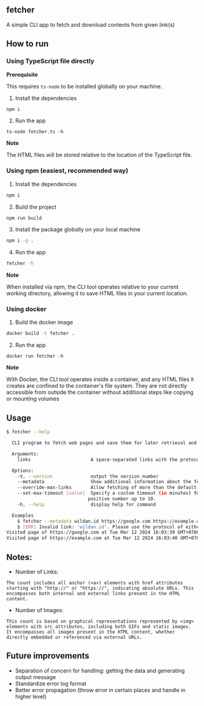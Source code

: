 ## fetcher

A simple CLI app to fetch and download contents from given link(s)

## How to run

### Using TypeScript file directly

**Prerequisite**

This requires `ts-node` to be installed globally on your machine.

1. Install the dependencies

```bash
npm i
```

2. Run the app

```
ts-node fetcher.ts -h
```

**Note**

The HTML files will be stored relative to the location of the TypeScript file.

### Using npm (easiest, recommended way)

1. Install the dependencies

```bash
npm i
```

2. Build the project

```bash
npm run build
```

3. Install the package globally on your local machine

```bash
npm i -g .
```

4. Run the app

```bash
fetcher -h
```

**Note**

When installed via npm, the CLI tool operates relative to your current working directory, allowing it to save HTML files in your current location.

### Using docker

1. Build the docker image

```bash
docker build -t fetcher .
```

2. Run the app

```
docker run fetcher -h
```

**Note**

With Docker, the CLI tool operates inside a container, and any HTML files it creates are confined to the container's file system. They are not directly accessible from outside the container without additional steps like copying or mounting volumes

## Usage

```bash
$ fetcher --help

  CLI program to fetch web pages and save them for later retrieval and browsing

  Arguments:
    links                      A space-separated links with the protocol (http or https)

  Options:
    -V, --version              output the version number
    --metadata                 Show additional information about the fetched web pages, such as the date and time of retrieval, number of images, and number of links.
    --override-max-links       Allow fetching of more than the default maximum of 5 links per execution. Use this option to process an unlimited number of links.
    --set-max-timeout [value]  Specify a custom timeout (in minutes) for fetching and downloading content. The default timeout is 5 minutes, and the maximum allowed timeout is 10 minutes. Value must be a
                              positive number up to 10.
    -h, --help                 display help for command

  Examples
    $ fetcher --metadata wildan.id https://google.com https://example.com
    $ [ERR] Invalid link: 'wildan.id'. Please use the protocol of either 'http' or 'https'
Visited page of https://google.com at Tue Mar 12 2024 16:03:39 GMT+0700 (Western Indonesia Time) with num_of_links: 15, num_of_images: 2, HTML content stored as /mnt/c/Users/62823/Documents/repos/personal/fetcher/google.com.html
Visited page of https://example.com at Tue Mar 12 2024 16:03:40 GMT+0700 (Western Indonesia Time) with num_of_links: 1, num_of_images: 0, HTML content stored as /mnt/c/Users/62823/Documents/repos/personal/fetcher/example.com.html
```

## Notes:

-   Number of Links:

```
The count includes all anchor (<a>) elements with href attributes starting with "http://" or "https://", indicating absolute URLs. This encompasses both internal and external links present in the HTML content.
```

-   Number of Images:

```
This count is based on graphical representations represented by <img> elements with src attributes, including both GIFs and static images. It encompasses all images present in the HTML content, whether directly embedded or referenced via external URLs.
```

## Future improvements

-   Separation of concern for handling: getting the data and generating output message
-   Standardize error log format
-   Better error propagation (throw error in certain places and handle in higher level)
